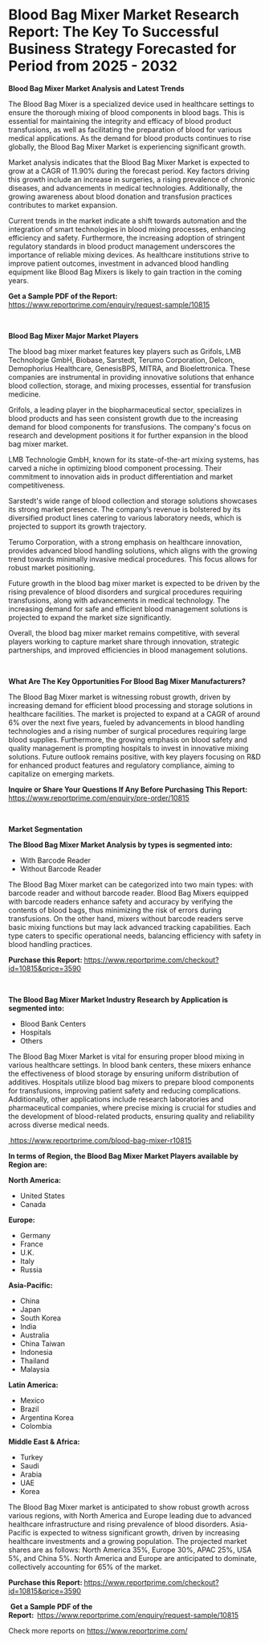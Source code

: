<p><h1>Blood Bag Mixer Market Research Report: The Key To Successful Business Strategy Forecasted for Period from 2025 - 2032</h1></p><p><strong>Blood Bag Mixer Market Analysis and Latest Trends</strong></p>
<p><p>The Blood Bag Mixer is a specialized device used in healthcare settings to ensure the thorough mixing of blood components in blood bags. This is essential for maintaining the integrity and efficacy of blood product transfusions, as well as facilitating the preparation of blood for various medical applications. As the demand for blood products continues to rise globally, the Blood Bag Mixer Market is experiencing significant growth.</p><p>Market analysis indicates that the Blood Bag Mixer Market is expected to grow at a CAGR of 11.90% during the forecast period. Key factors driving this growth include an increase in surgeries, a rising prevalence of chronic diseases, and advancements in medical technologies. Additionally, the growing awareness about blood donation and transfusion practices contributes to market expansion.</p><p>Current trends in the market indicate a shift towards automation and the integration of smart technologies in blood mixing processes, enhancing efficiency and safety. Furthermore, the increasing adoption of stringent regulatory standards in blood product management underscores the importance of reliable mixing devices. As healthcare institutions strive to improve patient outcomes, investment in advanced blood handling equipment like Blood Bag Mixers is likely to gain traction in the coming years.</p></p>
<p><strong>Get a Sample PDF of the Report:&nbsp;</strong> <a href="https://www.reportprime.com/enquiry/request-sample/10815?utm_campaign=3275&utm_medium=2&utm_source=Github&utm_content=ia&utm_term=20032025&utm_id=blood-bag-mixer">https://www.reportprime.com/enquiry/request-sample/10815</a></p>
<p>&nbsp;</p>
<p><strong>Blood Bag Mixer Major Market Players</strong></p>
<p><p>The blood bag mixer market features key players such as Grifols, LMB Technologie GmbH, Biobase, Sarstedt, Terumo Corporation, Delcon, Demophorius Healthcare, GenesisBPS, MITRA, and Bioelettronica. These companies are instrumental in providing innovative solutions that enhance blood collection, storage, and mixing processes, essential for transfusion medicine.</p><p>Grifols, a leading player in the biopharmaceutical sector, specializes in blood products and has seen consistent growth due to the increasing demand for blood components for transfusions. The company's focus on research and development positions it for further expansion in the blood bag mixer market.</p><p>LMB Technologie GmbH, known for its state-of-the-art mixing systems, has carved a niche in optimizing blood component processing. Their commitment to innovation aids in product differentiation and market competitiveness.</p><p>Sarstedt's wide range of blood collection and storage solutions showcases its strong market presence. The company’s revenue is bolstered by its diversified product lines catering to various laboratory needs, which is projected to support its growth trajectory.</p><p>Terumo Corporation, with a strong emphasis on healthcare innovation, provides advanced blood handling solutions, which aligns with the growing trend towards minimally invasive medical procedures. This focus allows for robust market positioning.</p><p>Future growth in the blood bag mixer market is expected to be driven by the rising prevalence of blood disorders and surgical procedures requiring transfusions, along with advancements in medical technology. The increasing demand for safe and efficient blood management solutions is projected to expand the market size significantly.</p><p>Overall, the blood bag mixer market remains competitive, with several players working to capture market share through innovation, strategic partnerships, and improved efficiencies in blood management solutions.</p></p>
<p>&nbsp;</p>
<p><strong>What Are The Key Opportunities For Blood Bag Mixer Manufacturers?</strong></p>
<p><p>The Blood Bag Mixer market is witnessing robust growth, driven by increasing demand for efficient blood processing and storage solutions in healthcare facilities. The market is projected to expand at a CAGR of around 6% over the next five years, fueled by advancements in blood handling technologies and a rising number of surgical procedures requiring large blood supplies. Furthermore, the growing emphasis on blood safety and quality management is prompting hospitals to invest in innovative mixing solutions. Future outlook remains positive, with key players focusing on R&D for enhanced product features and regulatory compliance, aiming to capitalize on emerging markets.</p></p>
<p><strong>Inquire or Share Your Questions If Any Before Purchasing This Report:</strong> <a href="https://www.reportprime.com/enquiry/pre-order/10815?utm_campaign=3275&utm_medium=2&utm_source=Github&utm_content=ia&utm_term=20032025&utm_id=blood-bag-mixer">https://www.reportprime.com/enquiry/pre-order/10815</a></p>
<p>&nbsp;</p>
<p><strong>Market Segmentation</strong></p>
<p><strong>The Blood Bag Mixer Market Analysis by types is segmented into:</strong></p>
<p><ul><li>With Barcode Reader</li><li>Without Barcode Reader</li></ul></p>
<p><p>The Blood Bag Mixer market can be categorized into two main types: with barcode reader and without barcode reader. Blood Bag Mixers equipped with barcode readers enhance safety and accuracy by verifying the contents of blood bags, thus minimizing the risk of errors during transfusions. On the other hand, mixers without barcode readers serve basic mixing functions but may lack advanced tracking capabilities. Each type caters to specific operational needs, balancing efficiency with safety in blood handling practices.</p></p>
<p><strong>Purchase this Report:&nbsp;</strong><a href="https://www.reportprime.com/checkout?id=10815&price=3590&utm_campaign=3275&utm_medium=2&utm_source=Github&utm_content=ia&utm_term=20032025&utm_id=blood-bag-mixer">https://www.reportprime.com/checkout?id=10815&price=3590</a></p>
<p>&nbsp;</p>
<p><strong>The Blood Bag Mixer Market Industry Research by Application is segmented into:</strong></p>
<p><ul><li>Blood Bank Centers</li><li>Hospitals</li><li>Others</li></ul></p>
<p><p>The Blood Bag Mixer Market is vital for ensuring proper blood mixing in various healthcare settings. In blood bank centers, these mixers enhance the effectiveness of blood storage by ensuring uniform distribution of additives. Hospitals utilize blood bag mixers to prepare blood components for transfusions, improving patient safety and reducing complications. Additionally, other applications include research laboratories and pharmaceutical companies, where precise mixing is crucial for studies and the development of blood-related products, ensuring quality and reliability across diverse medical needs.</p></p>
<p><a href="https://www.reportprime.com/blood-bag-mixer-r10815?utm_campaign=3275&utm_medium=2&utm_source=Github&utm_content=ia&utm_term=20032025&utm_id=blood-bag-mixer">&nbsp;https://www.reportprime.com/blood-bag-mixer-r10815</a></p>
<p><strong>In terms of Region, the Blood Bag Mixer Market Players available by Region are:</strong></p>
<p>
    <p> <strong> North America: </strong>
        <ul>
            <li>United States</li>
            <li>Canada</li>
        </ul>
        </p> 
    <p> <strong> Europe: </strong>
        <ul>
            <li>Germany</li>
            <li>France</li>
            <li>U.K.</li>
            <li>Italy</li>
            <li>Russia</li>
        </ul>
        </p> 
    <p> <strong> Asia-Pacific: </strong>
        <ul>
            <li>China</li>
            <li>Japan</li>
            <li>South Korea</li>
            <li>India</li>
            <li>Australia</li>
            <li>China Taiwan</li>
            <li>Indonesia</li>
            <li>Thailand</li>
            <li>Malaysia</li>
        </ul>
        </p> 
    <p> <strong> Latin America: </strong>
        <ul>
            <li>Mexico</li>
            <li>Brazil</li>
            <li>Argentina Korea</li>
            <li>Colombia</li>
        </ul>
        </p> 
    <p> <strong> Middle East & Africa: </strong>
        <ul>
            <li>Turkey</li>
            <li>Saudi</li>
            <li>Arabia</li>
            <li>UAE</li>
            <li>Korea</li>
        </ul>
    </p>
    </p>
<p><p>The Blood Bag Mixer market is anticipated to show robust growth across various regions, with North America and Europe leading due to advanced healthcare infrastructure and rising prevalence of blood disorders. Asia-Pacific is expected to witness significant growth, driven by increasing healthcare investments and a growing population. The projected market shares are as follows: North America 35%, Europe 30%, APAC 25%, USA 5%, and China 5%. North America and Europe are anticipated to dominate, collectively accounting for 65% of the market.</p></p>
<p><strong>Purchase this Report: </strong><a href="https://www.reportprime.com/checkout?id=10815&price=3590&utm_campaign=3275&utm_medium=2&utm_source=Github&utm_content=ia&utm_term=20032025&utm_id=blood-bag-mixer">https://www.reportprime.com/checkout?id=10815&price=3590</a></p>
<p>&nbsp;<strong>Get a Sample PDF of the Report:&nbsp;&nbsp;</strong><a href="https://www.reportprime.com/enquiry/request-sample/10815?utm_campaign=3275&utm_medium=2&utm_source=Github&utm_content=ia&utm_term=20032025&utm_id=blood-bag-mixer">https://www.reportprime.com/enquiry/request-sample/10815</a></p>
<p><strong></strong></p>
<p>Check more reports on <a href="https://www.reportprime.com/?utm_campaign=3275&utm_medium=2&utm_source=Github&utm_content=ia&utm_term=20032025&utm_id=blood-bag-mixer">https://www.reportprime.com/</a></p>